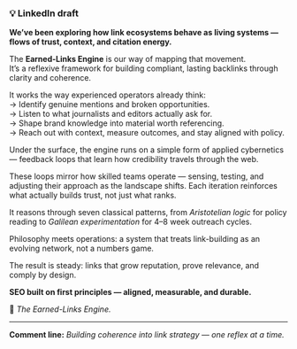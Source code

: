 ### 💡 LinkedIn draft

**We’ve been exploring how link ecosystems behave as living systems — flows of trust, context, and citation energy.**  

The **Earned-Links Engine** is our way of mapping that movement.  
It’s a reflexive framework for building compliant, lasting backlinks through clarity and coherence.  

It works the way experienced operators already think:  
→ Identify genuine mentions and broken opportunities.  
→ Listen to what journalists and editors actually ask for.  
→ Shape brand knowledge into material worth referencing.  
→ Reach out with context, measure outcomes, and stay aligned with policy.  

Under the surface, the engine runs on a simple form of applied cybernetics — feedback loops that learn how credibility travels through the web.  

These loops mirror how skilled teams operate — sensing, testing, and adjusting their approach as the landscape shifts. Each iteration reinforces what actually builds trust, not just what ranks.  

It reasons through seven classical patterns, from *Aristotelian logic* for policy reading to *Galilean experimentation* for 4–8 week outreach cycles.  

Philosophy meets operations: a system that treats link-building as an evolving network, not a numbers game.  

The result is steady: links that grow reputation, prove relevance, and comply by design.  

**SEO built on first principles — aligned, measurable, and durable.**  

🔗 *The Earned-Links Engine.*  

---

**Comment line:**
*Building coherence into link strategy — one reflex at a time.*
